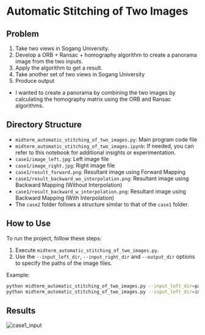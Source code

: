 # Automatic Stitching of Two Images
## Problem
1. Take two views in Sogang University.
2. Develop a ORB + Ransac + homography algorithm to create a panorama image from the two inputs.
3. Apply the algorithm to get a result.
4. Take another set of two views in Sogang University
5. Produce output

- I wanted to create a panorama by combining the two images by calculating the homography matrix using the ORB and Ransac algorithms.
   
## Directory Structure
- `midterm_automatic_stitching_of_two_images.py`: Main program code file
- `midterm_automatic_stitching_of_two_images.ipynb`: If needed, you can refer to this notebook for additional insights or experimentation.
- `case1/image_left.jpg`: Left image file
- `case1/image_right.jpg`: Right image file
- `case1/result_forward.png`: Resultant image using Forward Mapping
- `case1/result_backward_wo_interpolation.png`: Resultant image using Backward Mapping (Without Interpolation)
- `case1/result_backward_w_interpolation.png`: Resultant image using Backward Mapping (With Interpolation)
- The `case2` folder follows a structure similar to that of the `case1` folder.

## How to Use

To run the project, follow these steps:

1. Execute `midterm_automatic_stitching_of_two_images.py`.
2. Use the `--input_left_dir`, `--input_right_dir` and `--output_dir` options to specify the paths of the image files.

Example:

```bash
python midterm_automatic_stitching_of_two_images.py --input_left_dir=path_to_left_image --input_right_dir=path_to_right_image --output_dir=path_to_output_directory
python midterm_automatic_stitching_of_two_images.py --input_left_dir=image_left.jpg --input_right_dir=image_right.jpg --output_dir=./results
```

## Results
![case1_input](https://github.com/Ji-hyeon-Oh/Lecture_Visual-Odometry/assets/110597195/cc7e2f5a-681f-4998-bc42-3dbc28ccf87c)


